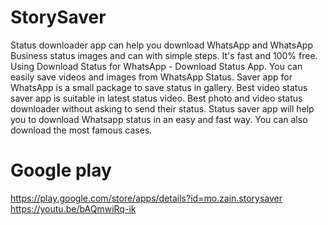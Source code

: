 # StorySaver
Status downloader app can help you download WhatsApp and WhatsApp Business status images and can with simple steps. It's fast and 100% free. 
Using Download Status for WhatsApp - Download Status App. 
You can easily save videos and images from WhatsApp Status. 
Saver app for WhatsApp is a small package to save status in gallery. 
Best video status saver app is suitable in latest status video. 
Best photo and video status downloader without asking to send their status. 
Status saver app will help you to download Whatsapp status in an easy and fast way. 
You can also download the most famous cases.

# Google play
https://play.google.com/store/apps/details?id=mo.zain.storysaver
https://youtu.be/bAQmwiRq-ik
